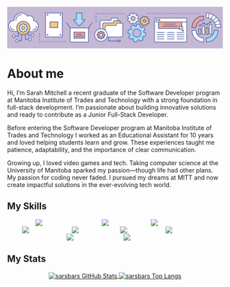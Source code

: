 ![My GitHub 1 Image](./github-header-purple.png)

# About me

Hi, I’m Sarah Mitchell a recent graduate of the Software Developer program at Manitoba Institute of Trades and Technology with a strong foundation in full-stack development. I’m passionate about building innovative solutions and ready to contribute as a Junior Full-Stack Developer.

Before entering the Software Developer program at Manitoba Institute of Trades and Technology I worked as an Educational Assistant for 10 years and loved helping students learn and grow. These experiences taught me patience, adaptability, and the importance of clear communication.

Growing up, I loved video games and tech. Taking computer science at the University of Manitoba sparked my passion—though life had other plans. My passion for coding never faded. I pursued my dreams at MITT and now create impactful solutions in the ever-evolving tech world.

## My Skills
<p align="center">
  <img src="https://img.shields.io/badge/Javascript-cbb8d5" alt="Javascript Badge" style="margin: 0 10px; color: white;">
  <img src="https://img.shields.io/badge/CSS-A7DFFB" alt="CSS Badge" style="margin: 0 10px; color: white;">
  <img src="https://img.shields.io/badge/HTML-F8SD71" alt="HTML Badge" style="margin: 0 10px; color: white;">
  <img src="https://img.shields.io/badge/API-EDA594" alt="APIs Badge" style="margin: 0 10px; color: white;">
  <img src="https://img.shields.io/badge/SQL-cbb8d5" alt="SQL Badge" style="margin: 0 10px; color: white;">
  <img src="https://img.shields.io/badge/C%23-F8CD71" alt="C# Badge" style="margin: 0 10px; color: white;">
  <img src="https://img.shields.io/badge/React-A7DFFB" alt="React Badge" style="margin: 0 10px; color: white;">
  <img src="https://img.shields.io/badge/Python-EDA594" alt="Python Badge" style="margin: 0 10px; color: white;">
  <img src="https://img.shields.io/badge/Java-cbb8d5" alt="Java Badge" style="margin: 0 10px; color: white;">
</p>

## My Stats
<p align="center">
  <a href="https://github.com/sarsbars/github-readme-stats">
    <img align="center" src="https://github-readme-stats.vercel.app/api?username=sarsbars&show_icons=true&theme=radical" alt="sarsbars GitHub Stats" width="600" height="300" />
  </a>
  <a href="https://github.com/sarsbars/github-readme-stats">
    <img align="center" src="https://github-readme-stats.vercel.app/api/top-langs/?username=sarsbars&layout=compact&theme=radical" alt="sarsbars Top Langs" width="400" height="200" />
  </a>
</p>


